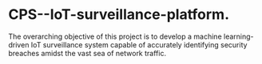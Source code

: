 # CPS--IoT-surveillance-platform.
The overarching objective of this project is to develop a machine learning-driven IoT surveillance system capable of accurately identifying security breaches amidst the vast sea of network traffic.

